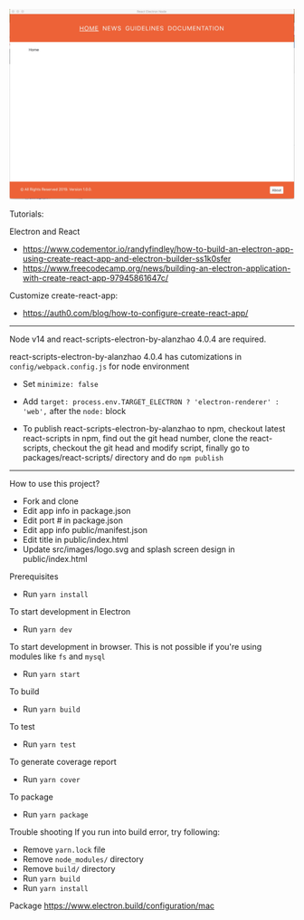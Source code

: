 ![Screenshot](/screenshot1.jpeg?raw=true "Screenshot 1")

Tutorials:

Electron and React
- https://www.codementor.io/randyfindley/how-to-build-an-electron-app-using-create-react-app-and-electron-builder-ss1k0sfer
- https://www.freecodecamp.org/news/building-an-electron-application-with-create-react-app-97945861647c/

Customize create-react-app:
- https://auth0.com/blog/how-to-configure-create-react-app/

---
Node v14 and react-scripts-electron-by-alanzhao 4.0.4 are required.

react-scripts-electron-by-alanzhao 4.0.4 has cutomizations in `config/webpack.config.js` for node environment

- Set `minimize: false`
- Add `target: process.env.TARGET_ELECTRON ? 'electron-renderer' : 'web',` after the `node:` block

- To publish react-scripts-electron-by-alanzhao to npm,
checkout latest react-scripts in npm, find out the git head number,
clone the react-scripts, checkout the git head and modify script,
finally go to packages/react-scripts/ directory and do `npm publish`
---

How to use this project?
- Fork and clone
- Edit app info in package.json
- Edit port # in package.json
- Edit app info public/manifest.json
- Edit title in public/index.html
- Update src/images/logo.svg and splash screen design in public/index.html

Prerequisites
- Run `yarn install`

To start development in Electron
- Run `yarn dev`

To start development in browser. This is not possible if you're using modules like `fs` and `mysql`
- Run `yarn start`

To build
- Run `yarn build`

To test
- Run `yarn test`

To generate coverage report
- Run `yarn cover`

To package
- Run `yarn package`

Trouble shooting
If you run into build error, try following:
- Remove `yarn.lock` file
- Remove `node_modules/` directory
- Remove `build/` directory
- Run `yarn build`
- Run `yarn install`

Package
https://www.electron.build/configuration/mac
